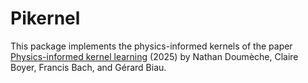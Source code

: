 # Pikernel

This package implements the physics-informed kernels of the paper [Physics-informed kernel learning](https://arxiv.org/pdf/2409.13786) (2025) by Nathan Doumèche, Claire Boyer, Francis Bach, and Gérard Biau.